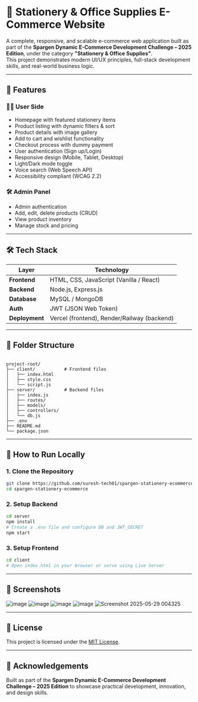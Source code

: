 # 🛒 Stationery & Office Supplies E-Commerce Website

A complete, responsive, and scalable e-commerce web application built as part of the **Spargen Dynamic E-Commerce Development Challenge – 2025 Edition**, under the category **"Stationery & Office Supplies"**.  
This project demonstrates modern UI/UX principles, full-stack development skills, and real-world business logic.

---

## 🚀 Features

### 🧑‍💻 User Side
- Homepage with featured stationery items
- Product listing with dynamic filters & sort
- Product details with image gallery
- Add to cart and wishlist functionality
- Checkout process with dummy payment
- User authentication (Sign up/Login)
- Responsive design (Mobile, Tablet, Desktop)
- Light/Dark mode toggle
- Voice search (Web Speech API)
- Accessibility compliant (WCAG 2.2)

### 🛠️ Admin Panel
- Admin authentication
- Add, edit, delete products (CRUD)
- View product inventory
- Manage stock and pricing

---

## 🛠️ Tech Stack

| Layer        | Technology                   |
|--------------|-------------------------------|
| **Frontend** | HTML, CSS, JavaScript (Vanilla / React) |
| **Backend**  | Node.js, Express.js           |
| **Database** | MySQL / MongoDB               |
| **Auth**     | JWT (JSON Web Token)          |
| **Deployment** | Vercel (frontend), Render/Railway (backend) |

---

## 📁 Folder Structure

```

project-root/
├── client/           # Frontend files
│   ├── index.html
│   ├── style.css
│   └── script.js
├── server/           # Backend files
│   ├── index.js
│   ├── routes/
│   ├── models/
│   ├── controllers/
│   └── db.js
├── .env
├── README.md
└── package.json

````

---

## 🧪 How to Run Locally

### 1. Clone the Repository
```bash
git clone https://github.com/suresh-tech01/spargen-stationery-ecommerce.git
cd spargen-stationery-ecommerce
````

### 2. Setup Backend

```bash
cd server
npm install
# Create a .env file and configure DB and JWT_SECRET
npm start
```

### 3. Setup Frontend

```bash
cd client
# Open index.html in your browser or serve using Live Server
```

---


## 📸 Screenshots

![image](https://github.com/user-attachments/assets/d1bdaa55-1297-4695-a70e-de42b8a4d303)
![image](https://github.com/user-attachments/assets/d1f48dbd-4e88-4633-9df7-8ff9a0195491)
![image](https://github.com/user-attachments/assets/68831a6f-9530-4463-8f2f-4bd250081198)
![image](https://github.com/user-attachments/assets/67af33db-48bb-47c8-b5d8-d0e8b1356965)
![Screenshot 2025-05-29 004325](https://github.com/user-attachments/assets/c9de8b29-f4f0-41e8-b2dc-9b26fadf9951)






---

## 📄 License

This project is licensed under the [MIT License](LICENSE).

---

## 🙌 Acknowledgements

Built as part of the **Spargen Dynamic E-Commerce Development Challenge – 2025 Edition** to showcase practical development, innovation, and design skills.
